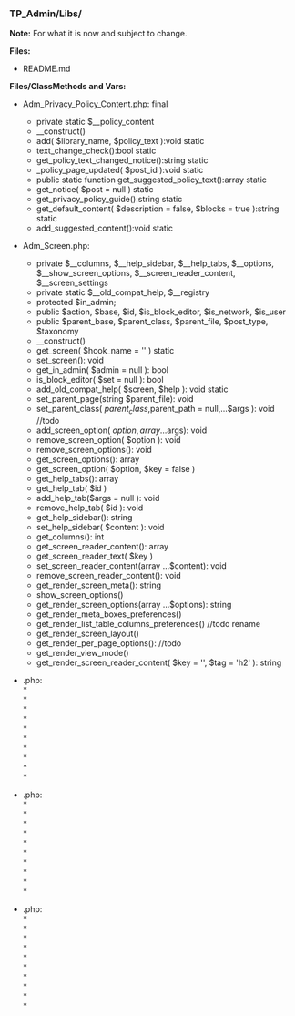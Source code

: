 ### TP_Admin/Libs/

**Note:** For what it is now and subject to change. 

**Files:** 
- README.md

**Files/ClassMethods and Vars:** 

- Adm_Privacy_Policy_Content.php: final 
	* private static $__policy_content 
	* __construct() 
	* add( $library_name, $policy_text ):void static 
	* text_change_check():bool static 
	* get_policy_text_changed_notice():string static 
	* _policy_page_updated( $post_id ):void static 
	* public static function get_suggested_policy_text():array static 
	* get_notice( $post = null ) static 
	* get_privacy_policy_guide():string static 
	* get_default_content( $description = false, $blocks = true ):string static 
	* add_suggested_content():void static 

- Adm_Screen.php: 	
	* private $__columns, $__help_sidebar, $__help_tabs, $__options, $__show_screen_options, $__screen_reader_content, $__screen_settings 
	* private static $__old_compat_help, $__registry 
	* protected $in_admin;
	* public $action, $base, $id, $is_block_editor, $is_network, $is_user 
	* public $parent_base, $parent_class, $parent_file, $post_type, $taxonomy 
	* __construct() 
	* get_screen( $hook_name = '' ) static
	* set_screen(): void 
	* get_in_admin( $admin = null ): bool 
	* is_block_editor( $set = null ): bool 
	* add_old_compat_help( $screen, $help ): void static 
	* set_parent_page(string $parent_file): void 
	* set_parent_class( $parent_class,$parent_path = null,...$args ): void //todo 
	* add_screen_option( $option,array ...$args): void 
	* remove_screen_option( $option ): void 
	* remove_screen_options(): void 
	* get_screen_options(): array 
	* get_screen_option( $option, $key = false ) 
	* get_help_tabs(): array 
	* get_help_tab( $id ) 
	* add_help_tab($args = null ): void 
	* remove_help_tab( $id ): void 
	* get_help_sidebar(): string 
	* set_help_sidebar( $content ): void 
	* get_columns(): int 
	* get_screen_reader_content(): array 
	* get_screen_reader_text( $key ) 
	* set_screen_reader_content(array ...$content): void 
	* remove_screen_reader_content(): void 
	* get_render_screen_meta(): string 
	* show_screen_options() 
	* get_render_screen_options(array ...$options): string 
	* get_render_meta_boxes_preferences() 
	* get_render_list_table_columns_preferences() //todo rename 
	* get_render_screen_layout() 
	* get_render_per_page_options(): //todo 
	* get_render_view_mode() 
	* get_render_screen_reader_content( $key = '', $tag = 'h2' ): string 

- .php: 	
	*  
	*  
	*  
	*  
	*  
	*  
	*  
	*  
	*  
	*  

- .php: 	
	*  
	*  
	*  
	*  
	*  
	*  
	*  
	*  
	*  
	*  

- .php: 	
	*  
	*  
	*  
	*  
	*  
	*  
	*  
	*  
	*  
	*  

